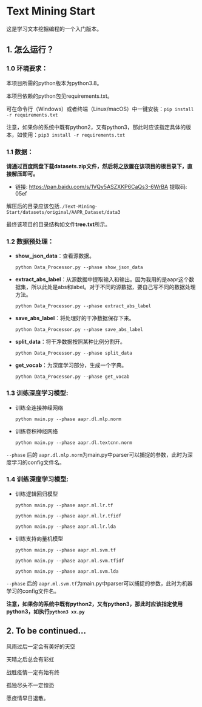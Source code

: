 # Text Mining Start
这是学习文本挖掘编程的一个入门版本。

## 1. 怎么运行？

### 1.0 环境要求：

本项目所需的python版本为python3.8。

本项目依赖的python包见requirements.txt。

可在命令行（Windows）或者终端（Linux/macOS）中一键安装：`pip install -r requirements.txt`

注意，如果你的系统中既有python2，又有python3，那此时应该指定具体的版本，如使用：`pip3 install -r requirements.txt`

### 1.1 数据：

**请通过百度网盘下载datasets.zip文件，然后将之放置在该项目的根目录下，直接解压即可。**

* 链接: https://pan.baidu.com/s/1VQy5ASZXKP6CaQs3-6WrBA 提取码: 05ef

解压后的目录应该包括`./Text-Mining-Start/datasets/original/AAPR_Dataset/data3`

最终该项目的目录结构如文件**tree.txt**所示。

### 1.2 数据预处理：
* **show_json_data**：查看源数据。

    `python Data_Processor.py --phase show_json_data`

* **extract_abs_label**：从源数据中提取输入和输出。因为我用的是aapr这个数据集，所以此处是abs和label。对于不同的源数据，要自己写不同的数据处理方法。

    `python Data_Processor.py --phase extract_abs_label`

* **save_abs_label**：将处理好的干净数据保存下来。

    `python Data_Processor.py --phase save_abs_label`

* **split_data**：将干净数据按照某种比例分割开。

    `python Data_Processor.py --phase split_data`

* **get_vocab**：为深度学习部分，生成一个字典。

    `python Data_Processor.py --phase get_vocab`

### 1.3 训练深度学习模型:

* 训练全连接神经网络

    `python main.py --phase aapr.dl.mlp.norm`

* 训练卷积神经网络

    `python main.py --phase aapr.dl.textcnn.norm`

`--phase` 后的 `aapr.dl.mlp.norm`为main.py中parser可以捕捉的参数，此时为深度学习的config文件名。 

### 1.4 训练深度学习模型:

* 训练逻辑回归模型

    `python main.py --phase aapr.ml.lr.tf`

    `python main.py --phase aapr.ml.lr.tfidf`

    `python main.py --phase aapr.ml.lr.lda`

* 训练支持向量机模型

    `python main.py --phase aapr.ml.svm.tf`

    `python main.py --phase aapr.ml.svm.tfidf`

    `python main.py --phase aapr.ml.svm.lda`

`--phase` 后的 `aapr.ml.svm.tf`为main.py中parser可以捕捉的参数，此时为机器学习的config文件名。

**注意，如果你的系统中既有python2，又有python3，那此时应该指定使用python3，如执行`python3 xx.py`**

## 2. To be continued...

风雨过后一定会有美好的天空

天晴之后总会有彩虹

战胜疫情一定有始有终

孤独尽头不一定惶恐

愿疫情早日退散。